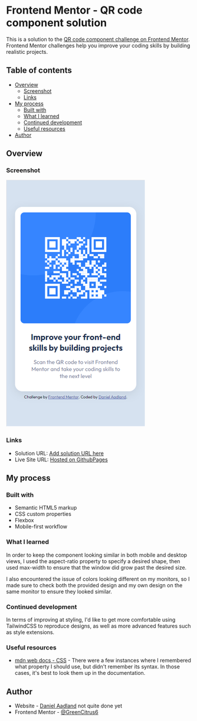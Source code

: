 # Frontend Mentor - QR code component solution

This is a solution to the [QR code component challenge on Frontend Mentor](https://www.frontendmentor.io/challenges/qr-code-component-iux_sIO_H). Frontend Mentor challenges help you improve your coding skills by building realistic projects. 

## Table of contents

- [Overview](#overview)
  - [Screenshot](#screenshot)
  - [Links](#links)
- [My process](#my-process)
  - [Built with](#built-with)
  - [What I learned](#what-i-learned)
  - [Continued development](#continued-development)
  - [Useful resources](#useful-resources)
- [Author](#author)


## Overview

### Screenshot

![Screenshot of solution at a mobile size](images/solutionsc.png)

### Links

- Solution URL: [Add solution URL here](https://your-solution-url.com)
- Live Site URL: [Hosted on GithubPages](https://greencitrus6.github.io/FM-QR-Component/)

## My process

### Built with

- Semantic HTML5 markup
- CSS custom properties
- Flexbox
- Mobile-first workflow

### What I learned

In order to keep the component looking similar in both mobile and desktop views, I used the aspect-ratio property to specify a desired shape, then used max-width to ensure that the window did grow past the desired size. 

I also encountered the issue of colors looking different on my monitors, so I made sure to check both the provided design and my own design on the same monitor to ensure they looked similar.

### Continued development

In terms of improving at styling, I'd like to get more comfortable using TailwindCSS to reproduce designs, as well as more advanced features such as style extensions. 

### Useful resources

- [mdn web docs - CSS](https://developer.mozilla.org/en-US/docs/Learn/CSS) - There were a few instances where I remembered what property I should use, but didn't remember its syntax. In those cases, it's best to look them up in the documentation. 


## Author

- Website - [Daniel Aadland](https://www.your-site.com) not quite done yet
- Frontend Mentor - [@GreenCitrus6](https://www.frontendmentor.io/profile/yourusername)
